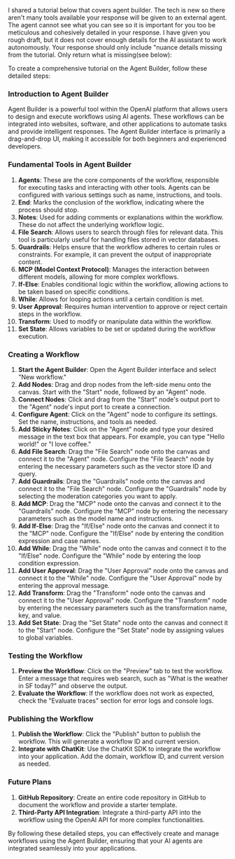 I shared a tutorial below that covers agent builder. The tech is new so there aren't many tools available your response will be given to an external agent. The agent cannot see what you can see so it is important for you too be meticulous and cohesively detailed in your response. I have given you rough draft, but it does not cover enough details for the AI assistant to work autonomously. Your response should only include "nuance details missing from the tutorial. Only return what is missing(see below):

To create a comprehensive tutorial on the Agent Builder, follow these detailed steps:

### Introduction to Agent Builder
Agent Builder is a powerful tool within the OpenAI platform that allows users to design and execute workflows using AI agents. These workflows can be integrated into websites, software, and other applications to automate tasks and provide intelligent responses. The Agent Builder interface is primarily a drag-and-drop UI, making it accessible for both beginners and experienced developers.

### Fundamental Tools in Agent Builder
1. **Agents**: These are the core components of the workflow, responsible for executing tasks and interacting with other tools. Agents can be configured with various settings such as name, instructions, and tools.
2. **End**: Marks the conclusion of the workflow, indicating where the process should stop.
3. **Notes**: Used for adding comments or explanations within the workflow. These do not affect the underlying workflow logic.
4. **File Search**: Allows users to search through files for relevant data. This tool is particularly useful for handling files stored in vector databases.
5. **Guardrails**: Helps ensure that the workflow adheres to certain rules or constraints. For example, it can prevent the output of inappropriate content.
6. **MCP (Model Context Protocol)**: Manages the interaction between different models, allowing for more complex workflows.
7. **If-Else**: Enables conditional logic within the workflow, allowing actions to be taken based on specific conditions.
8. **While**: Allows for looping actions until a certain condition is met.
9. **User Approval**: Requires human intervention to approve or reject certain steps in the workflow.
10. **Transform**: Used to modify or manipulate data within the workflow.
11. **Set State**: Allows variables to be set or updated during the workflow execution.

### Creating a Workflow
1. **Start the Agent Builder**: Open the Agent Builder interface and select "New workflow."
2. **Add Nodes**: Drag and drop nodes from the left-side menu onto the canvas. Start with the "Start" node, followed by an "Agent" node.
3. **Connect Nodes**: Click and drag from the "Start" node's output port to the "Agent" node's input port to create a connection.
4. **Configure Agent**: Click on the "Agent" node to configure its settings. Set the name, instructions, and tools as needed.
5. **Add Sticky Notes**: Click on the "Agent" node and type your desired message in the text box that appears. For example, you can type "Hello world!" or "I love coffee."
6. **Add File Search**: Drag the "File Search" node onto the canvas and connect it to the "Agent" node. Configure the "File Search" node by entering the necessary parameters such as the vector store ID and query.
7. **Add Guardrails**: Drag the "Guardrails" node onto the canvas and connect it to the "File Search" node. Configure the "Guardrails" node by selecting the moderation categories you want to apply.
8. **Add MCP**: Drag the "MCP" node onto the canvas and connect it to the "Guardrails" node. Configure the "MCP" node by entering the necessary parameters such as the model name and instructions.
9. **Add If-Else**: Drag the "If/Else" node onto the canvas and connect it to the "MCP" node. Configure the "If/Else" node by entering the condition expression and case names.
10. **Add While**: Drag the "While" node onto the canvas and connect it to the "If/Else" node. Configure the "While" node by entering the loop condition expression.
11. **Add User Approval**: Drag the "User Approval" node onto the canvas and connect it to the "While" node. Configure the "User Approval" node by entering the approval message.
12. **Add Transform**: Drag the "Transform" node onto the canvas and connect it to the "User Approval" node. Configure the "Transform" node by entering the necessary parameters such as the transformation name, key, and value.
13. **Add Set State**: Drag the "Set State" node onto the canvas and connect it to the "Start" node. Configure the "Set State" node by assigning values to global variables.

### Testing the Workflow
1. **Preview the Workflow**: Click on the "Preview" tab to test the workflow. Enter a message that requires web search, such as "What is the weather in SF today?" and observe the output.
2. **Evaluate the Workflow**: If the workflow does not work as expected, check the "Evaluate traces" section for error logs and console logs.

### Publishing the Workflow
1. **Publish the Workflow**: Click the "Publish" button to publish the workflow. This will generate a workflow ID and current version.
2. **Integrate with ChatKit**: Use the ChatKit SDK to integrate the workflow into your application. Add the domain, workflow ID, and current version as needed.

### Future Plans
1. **GitHub Repository**: Create an entire code repository in GitHub to document the workflow and provide a starter template.
2. **Third-Party API Integration**: Integrate a third-party API into the workflow using the OpenAI API for more complex functionalities.

By following these detailed steps, you can effectively create and manage workflows using the Agent Builder, ensuring that your AI agents are integrated seamlessly into your applications.